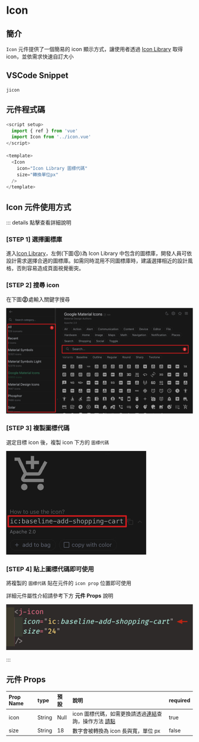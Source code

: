 # Icon <Badge type="info" text="單一元件" />

<!-- ![select component](../../.vuepress/public/select.png) -->

## 簡介

`Icon` 元件提供了一個簡易的 icon 顯示方式，讓使用者透過 [Icon Library](https://icones.js.org/collection/ic) 取得 icon，並依需求快速自訂大小

## VSCode Snippet

```
jicon
```

## 元件程式碼

```javascript
<script setup>
  import { ref } from 'vue'
  import Icon from '../icon.vue'
</script>

<template>
  <Icon
    icon="Icon Library 圖標代碼"
    size="轉換單位px"
  />
</template>
```

## Icon 元件使用方式

::: details 點擊查看詳細說明

### [STEP 1] 選擇圖標庫

進入[Icon Library](https://icones.js.org/collection/ic)，左側(下圖<svg xmlns="http://www.w3.org/2000/svg" width="18" height="18" viewBox="0 0 256 256" style="display: inline-block;vertical-align: text-top"><g fill="currentColor"><path d="M224 128a96 96 0 1 1-96-96a96 96 0 0 1 96 96" opacity=".2"/><path d="M128 24a104 104 0 1 0 104 104A104.11 104.11 0 0 0 128 24m0 192a88 88 0 1 1 88-88a88.1 88.1 0 0 1-88 88m12-136v96a8 8 0 0 1-16 0V95l-11.56 7.71a8 8 0 1 1-8.88-13.32l24-16A8 8 0 0 1 140 80"/></g></svg>)為 Icon Library 中包含的圖標庫，開發人員可依設計需求選擇合適的圖標庫。如需同時混用不同圖標庫時，建議選擇相近的設計風格，否則容易造成頁面視覺衝突。

### [STEP 2] 搜尋 icon

在下圖<svg xmlns="http://www.w3.org/2000/svg" width="18" height="18" viewBox="0 0 24 24" style="display: inline-block;vertical-align: text-top"><g fill="none"><circle cx="12" cy="12" r="9" fill="currentColor" opacity=".16"/><circle cx="12" cy="12" r="9" stroke="currentColor" stroke-linecap="round" stroke-linejoin="round" stroke-width="2"/><path stroke="currentColor" stroke-linecap="round" stroke-linejoin="round" stroke-width="2" d="M9.5 9.5a2.5 2.5 0 1 1 4.268 1.768l-3.829 3.828a1.5 1.5 0 0 0-.439 1.06V17h5"/></g></svg>處輸入關鍵字搜尋

![](../../public/pics/comp-icon/comp-iocn_howto_1.jpg)

### [STEP 3] 複製圖標代碼

選定目標 icon 後，複製 icon 下方的 `圖標代碼`

![](../../public/pics/comp-icon/comp-iocn_howto_2.jpg)

### [STEP 4] 貼上圖標代碼即可使用

將複製的 `圖標代碼` 貼在元件的 `icon prop` 位置即可使用

詳細元件屬性介紹請參考下方 **元件 Props** 說明

![](../../public/pics/comp-icon/comp-iocn_howto_3.jpg)

:::

## 元件 Props

| Prop Name | type   | 預設 | 說明                                                                                                                | required |
| :-------- | :----- | :--- | :------------------------------------------------------------------------------------------------------------------ | :------- |
| icon      | String | Null | icon 圖標代碼，如需更換請透過[連結](https://icones.js.org/collection/ic)查詢，操作方法 [請點](../comp_utility/icon) | true     |
| size      | String | 18   | 數字會被轉換為 icon 長與寬，單位 px                                                                                 | false    |

